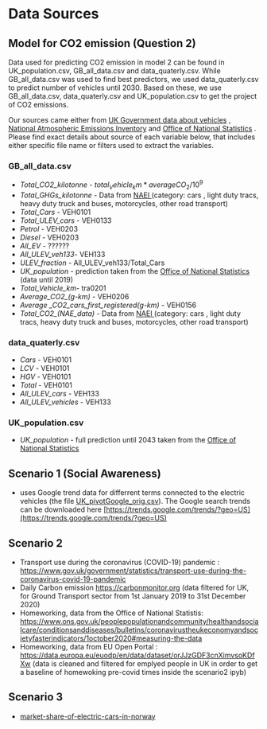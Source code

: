 
# Data Sources

## Model for CO2 emission (Question 2)

Data used for predicting CO2 emission in model 2 can be found in UK_population.csv, GB_all_data.csv and data_quaterly.csv. While GB_all_data.csv was used to find best predictors, we used data_quaterly.csv to predict number of vehicles until 2030. Based on these, we use GB_all_data.csv, data_quaterly.csv and UK_population.csv to get the project of CO2 emissions.

Our sources came either from <a href = 'https://www.gov.uk/government/collections/vehicles-statistics' >UK Government data about vehicles</a> , <a href = 'https://naei.beis.gov.uk/data/data-selector'>National Atmospheric Emissions Inventory</a> and <a href = 'https://www.ons.gov.uk/peoplepopulationandcommunity/populationandmigration/populationprojections/bulletins/nationalpopulationprojections/2018based' >Office of National Statistics</a> . Please find exact details about source of each variable below, that includes either specific file name or filters used to extract the variables.

### GB_all_data.csv 

* *Total_CO2_kilotonne*   - $total_Vehicle_km * averageCO_2 / 10^9$
* *Total_GHGs_kilotonne* -  Data from <a href = 'https://naei.beis.gov.uk/data/data-selector-results?q=142945'> NAEI </a> (category: cars , light duty tracs, heavy duty truck and buses, motorcycles, other road transport)  
* *Total_Cars* - VEH0101  
* *Total_ULEV_cars* - VEH0133  
* *Petrol* - VEH0203
* *Diesel* - VEH0203  
* *All_EV* -   ??????
* *All_ULEV_veh133*- VEH133  
* *ULEV_fraction* -   All_ULEV_veh133/Total_Cars
* *UK_population* - prediction taken from the <a href = 'https://www.ons.gov.uk/peoplepopulationandcommunity/populationandmigration/populationprojections/bulletins/nationalpopulationprojections/2018based' >Office of National Statistics</a> (data until 2019)
* *Total_Vehicle_km*- tra0201  
* *Average_CO2_(g-km)* - VEH0206
* *Average _CO2_cars_first_registered(g-km)* - VEH0156
* *Total_CO2_(NAE_data)*  - Data from <a href = 'https://naei.beis.gov.uk/data/data-selector-results?q=142224'> NAEI </a> (category: cars , light duty tracs, heavy duty truck and buses, motorcycles, other road transport)  

### data_quaterly.csv  

* *Cars* - VEH0101
* *LCV* - VEH0101
* *HGV* - VEH0101
* *Total* - VEH0101
* *All_ULEV_cars* - VEH133  
* *All_ULEV_vehicles* - VEH133  

### UK_population.csv

* *UK_population* - full prediction until 2043  taken from the <a href = 'https://www.ons.gov.uk/peoplepopulationandcommunity/populationandmigration/populationprojections/bulletins/nationalpopulationprojections/2018based' >Office of National Statistics</a>

## Scenario 1 (Social Awareness)

- uses Google trend data for differrent terms connected to the electric vehicles (the file [UK_pivotGoogle_orig.csv](UK_pivotGoogle_orig.csv)). The Google search trends can be downloaded here [https://trends.google.com/trends/?geo=US](https://trends.google.com/trends/?geo=US)

## Scenario 2 
- Transport use during the coronavirus (COVID-19) pandemic : https://www.gov.uk/government/statistics/transport-use-during-the-coronavirus-covid-19-pandemic
- Daily Carbon emission https://carbonmonitor.org (data filtered for UK, for Ground Transport sector from 1st January 2019 to 31st December 2020)
- Homeworking, data from the Office of National Statistis: https://www.ons.gov.uk/peoplepopulationandcommunity/healthandsocialcare/conditionsanddiseases/bulletins/coronavirustheukeconomyandsocietyfasterindicators/1october2020#measuring-the-data
- Homeworking, data from EU Open Portal : https://data.europa.eu/euodp/en/data/dataset/orJJzGDF3cnXimvsoKDfXw (data is cleaned and filtered for emplyed people in UK in order to get a baseline of homewoking pre-covid times inside the scenario2 ipyb)

## Scenario 3
- [market-share-of-electric-cars-in-norway](https://www.statista.com/statistics/1029909/market-share-of-electric-cars-in-norway/)




